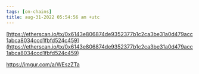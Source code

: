 ```yaml
---
tags: [on-chains]
title: aug-31-2022 05:54:56 am +utc
---
```


[https://etherscan.io/tx/0x6143e806874de9352377b1c2ca3be31a0d479acc1abca8034ccd1fbfd524c459](https://etherscan.io/tx/0x6143e806874de9352377b1c2ca3be31a0d479acc1abca8034ccd1fbfd524c459)

https://imgur.com/a/WEszZTa

